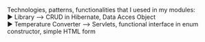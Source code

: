 Technologies, patterns, functionalities that I uesed in my modules:
<br> ► Library --> CRUD in Hibernate, Data Acces Object
<br> ► Temperature Converter --> Servlets, functional interface in enum constructor, simple HTML form
